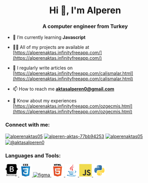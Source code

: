 <h1 align="center">Hi 👋, I'm Alperen</h1>
<h3 align="center">A computer engineer from Turkey</h3>

- 🌱 I’m currently learning **Javascript**

- 👨‍💻 All of my projects are available at [https://alperenaktas.infinityfreeapp.com/](https://alperenaktas.infinityfreeapp.com/)

- 📝 I regularly write articles on [https://alperenaktas.infinityfreeapp.com/calismalar.html](https://alperenaktas.infinityfreeapp.com/calismalar.html)

- 📫 How to reach me **aktasalperen0@gmail.com**

- 📄 Know about my experiences [https://alperenaktas.infinityfreeapp.com/ozgecmis.html](https://alperenaktas.infinityfreeapp.com/ozgecmis.html)

<h3 align="left">Connect with me:</h3>
<p align="left">
<a href="https://twitter.com/alperenaktas05" target="blank"><img align="center" src="https://raw.githubusercontent.com/rahuldkjain/github-profile-readme-generator/master/src/images/icons/Social/twitter.svg" alt="alperenaktas05" height="30" width="40" /></a>
<a href="https://linkedin.com/in/alperen-aktaş-77bb94253" target="blank"><img align="center" src="https://raw.githubusercontent.com/rahuldkjain/github-profile-readme-generator/master/src/images/icons/Social/linked-in-alt.svg" alt="alperen-aktaş-77bb94253" height="30" width="40" /></a>
<a href="https://instagram.com/alperenaktas05" target="blank"><img align="center" src="https://raw.githubusercontent.com/rahuldkjain/github-profile-readme-generator/master/src/images/icons/Social/instagram.svg" alt="alperenaktas05" height="30" width="40" /></a>
<a href="https://medium.com/@aktasalperen0" target="blank"><img align="center" src="https://raw.githubusercontent.com/rahuldkjain/github-profile-readme-generator/master/src/images/icons/Social/medium.svg" alt="@aktasalperen0" height="30" width="40" /></a>
</p>

<h3 align="left">Languages and Tools:</h3>
<p align="left"> <a href="https://getbootstrap.com" target="_blank" rel="noreferrer"> <img src="https://raw.githubusercontent.com/devicons/devicon/master/icons/bootstrap/bootstrap-plain-wordmark.svg" alt="bootstrap" width="40" height="40"/> </a> <a href="https://www.w3schools.com/css/" target="_blank" rel="noreferrer"> <img src="https://raw.githubusercontent.com/devicons/devicon/master/icons/css3/css3-original-wordmark.svg" alt="css3" width="40" height="40"/> </a> <a href="https://www.figma.com/" target="_blank" rel="noreferrer"> <img src="https://www.vectorlogo.zone/logos/figma/figma-icon.svg" alt="figma" width="40" height="40"/> </a> <a href="https://www.w3.org/html/" target="_blank" rel="noreferrer"> <img src="https://raw.githubusercontent.com/devicons/devicon/master/icons/html5/html5-original-wordmark.svg" alt="html5" width="40" height="40"/> </a> <a href="https://www.java.com" target="_blank" rel="noreferrer"> <img src="https://raw.githubusercontent.com/devicons/devicon/master/icons/java/java-original.svg" alt="java" width="40" height="40"/> </a> <a href="https://developer.mozilla.org/en-US/docs/Web/JavaScript" target="_blank" rel="noreferrer"> <img src="https://raw.githubusercontent.com/devicons/devicon/master/icons/javascript/javascript-original.svg" alt="javascript" width="40" height="40"/> </a> <a href="https://www.python.org" target="_blank" rel="noreferrer"> <img src="https://raw.githubusercontent.com/devicons/devicon/master/icons/python/python-original.svg" alt="python" width="40" height="40"/> </a> </p>
